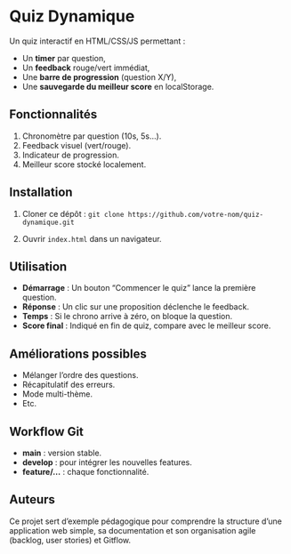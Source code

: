 # Quiz Dynamique

Un quiz interactif en HTML/CSS/JS permettant :
- Un **timer** par question,
- Un **feedback** rouge/vert immédiat,
- Une **barre de progression** (question X/Y),
- Une **sauvegarde du meilleur score** en localStorage.

## Fonctionnalités

1. Chronomètre par question (10s, 5s…).
2. Feedback visuel (vert/rouge).
3. Indicateur de progression.
4. Meilleur score stocké localement.

## Installation

1. Cloner ce dépôt :
`git clone https://github.com/votre-nom/quiz-dynamique.git`

2. Ouvrir `index.html` dans un navigateur.

## Utilisation

- **Démarrage** : Un bouton “Commencer le quiz” lance la première question.
- **Réponse** : Un clic sur une proposition déclenche le feedback.
- **Temps** : Si le chrono arrive à zéro, on bloque la question.
- **Score final** : Indiqué en fin de quiz, compare avec le meilleur score.

## Améliorations possibles

- Mélanger l’ordre des questions.
- Récapitulatif des erreurs.
- Mode multi-thème.
- Etc.

## Workflow Git

- **main** : version stable.
- **develop** : pour intégrer les nouvelles features.
- **feature/…** : chaque fonctionnalité.

## Auteurs

Ce projet sert d’exemple pédagogique pour comprendre la structure d’une application web simple, sa documentation et son organisation agile (backlog, user stories) et Gitflow.
